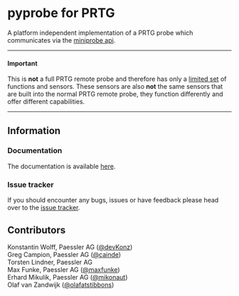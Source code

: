 # pyprobe for PRTG
A platform independent implementation of a PRTG probe which communicates via the [miniprobe api](https://www.paessler.com/manuals/prtg/mini_probe_api).

---
#### Important
This is **not** a full PRTG remote probe and therefore has only a [limited set](https://www.paessler.com/manuals/prtg/mini_probe_api#probe_types) of functions and sensors. These sensors are also **not** the same sensors that are built into the normal PRTG remote probe, they function differently and offer different capabilities.  

---
## Information
### Documentation
The documentation is available [here](https://paessler-labs.gitlab.io/prtg-pyprobe/).

### Issue tracker
If you should encounter any bugs, issues or have feedback please head over to the [issue tracker](https://gitlab.com/paessler-labs/prtg-pyprobe/-/issues).

## Contributors
Konstantin Wolff, Paessler AG ([@devKonz](https://twitter.com/devKonz))  
Greg Campion, Paessler AG ([@cainde](https://twitter.com/cainde9))  
Torsten Lindner, Paessler AG  
Max Funke, Paessler AG ([@maxfunke](https://twitter.com/maxfunke))  
Erhard Mikulik, Paessler AG ([@mikonaut](https://twitter.com/mikonaut))  
Olaf van Zandwijk ([@olafatstibbons](https://gitlab.com/olafatstibbons))
